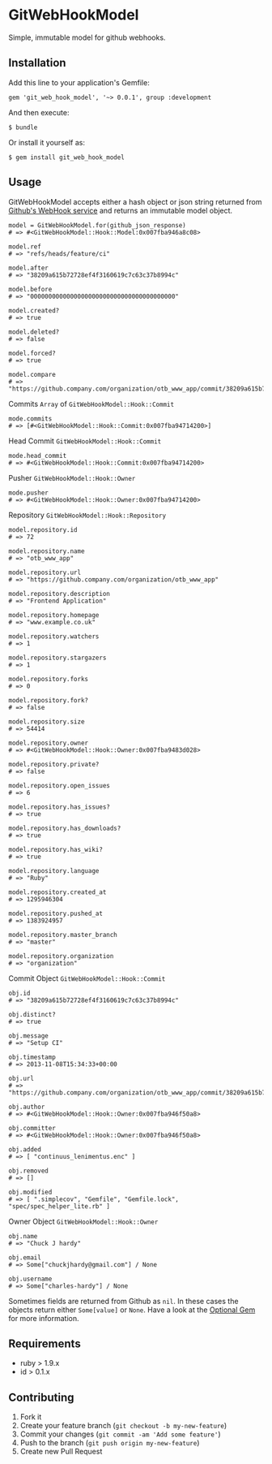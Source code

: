 # GitWebHookModel

Simple, immutable model for github webhooks.

## Installation

Add this line to your application's Gemfile:

    gem 'git_web_hook_model', '~> 0.0.1', group :development

And then execute:

    $ bundle

Or install it yourself as:

    $ gem install git_web_hook_model
    

## Usage

GitWebHookModel accepts either a hash object or json string returned from [Github's WebHook service](https://help.github.com/articles/post-receive-hooks) and returns an immutable model object.

    model = GitWebHookModel.for(github_json_response)
    # => #<GitWebHookModel::Hook::Model:0x007fba946a8c08>

    model.ref
    # => "refs/heads/feature/ci"

    model.after
    # => "38209a615b72728ef4f3160619c7c63c37b8994c"

    model.before
    # => "0000000000000000000000000000000000000000"

    model.created?
    # => true

    model.deleted?
    # => false

    model.forced?
    # => true

    model.compare
    # => "https://github.company.com/organization/otb_www_app/commit/38209a615b72"
    
Commits `Array` of `GitWebHookModel::Hook::Commit`

	mode.commits
	# => [#<GitWebHookModel::Hook::Commit:0x007fba94714200>]
    
Head Commit `GitWebHookModel::Hook::Commit`

	mode.head_commit
	# => #<GitWebHookModel::Hook::Commit:0x007fba94714200>
	
Pusher `GitWebHookModel::Hook::Owner`

	mode.pusher
	# => #<GitWebHookModel::Hook::Owner:0x007fba94714200>
	
Repository `GitWebHookModel::Hook::Repository`
	
    model.repository.id
    # => 72

    model.repository.name
    # => "otb_www_app"

    model.repository.url
    # => "https://github.company.com/organization/otb_www_app"

    model.repository.description
    # => "Frontend Application"

    model.repository.homepage
    # => "www.example.co.uk"

    model.repository.watchers
    # => 1

    model.repository.stargazers
    # => 1

    model.repository.forks
    # => 0

    model.repository.fork?
    # => false

    model.repository.size
    # => 54414

    model.repository.owner
    # => #<GitWebHookModel::Hook::Owner:0x007fba9483d028>

    model.repository.private?
    # => false

    model.repository.open_issues
    # => 6

    model.repository.has_issues?
    # => true

    model.repository.has_downloads?
    # => true

    model.repository.has_wiki?
    # => true

    model.repository.language
    # => "Ruby"

    model.repository.created_at
    # => 1295946304

    model.repository.pushed_at
    # => 1383924957

    model.repository.master_branch
    # => "master"

    model.repository.organization
    # => "organization"
	
Commit Object `GitWebHookModel::Hook::Commit`

    obj.id
    # => "38209a615b72728ef4f3160619c7c63c37b8994c"

    obj.distinct?
    # => true

    obj.message
    # => "Setup CI"

    obj.timestamp 
    # => 2013-11-08T15:34:33+00:00

    obj.url
    # => "https://github.company.com/organization/otb_www_app/commit/38209a615b72728ef4f3160619c7c63c37b8994c"

    obj.author
    # => #<GitWebHookModel::Hook::Owner:0x007fba946f50a8>

    obj.committer
    # => #<GitWebHookModel::Hook::Owner:0x007fba946f50a8>

    obj.added
    # => [ "continuus_lenimentus.enc" ]

    obj.removed
    # => []

    obj.modified
    # => [ ".simplecov", "Gemfile", "Gemfile.lock", "spec/spec_helper_lite.rb" ]

Owner Object `GitWebHookModel::Hook::Owner`

    obj.name
    # => "Chuck J hardy"

    obj.email
    # => Some["chuckjhardy@gmail.com"] / None

    obj.username
    # => Some["charles-hardy"] / None
    
Sometimes fields are returned from Github as `nil`. In these cases the objects return either `Some[value]` or `None`. Have a look at the [Optional Gem](https://github.com/rsslldnphy/optional) for more information.

## Requirements

* ruby > 1.9.x
* id > 0.1.x

## Contributing

1. Fork it
2. Create your feature branch (`git checkout -b my-new-feature`)
3. Commit your changes (`git commit -am 'Add some feature'`)
4. Push to the branch (`git push origin my-new-feature`)
5. Create new Pull Request
